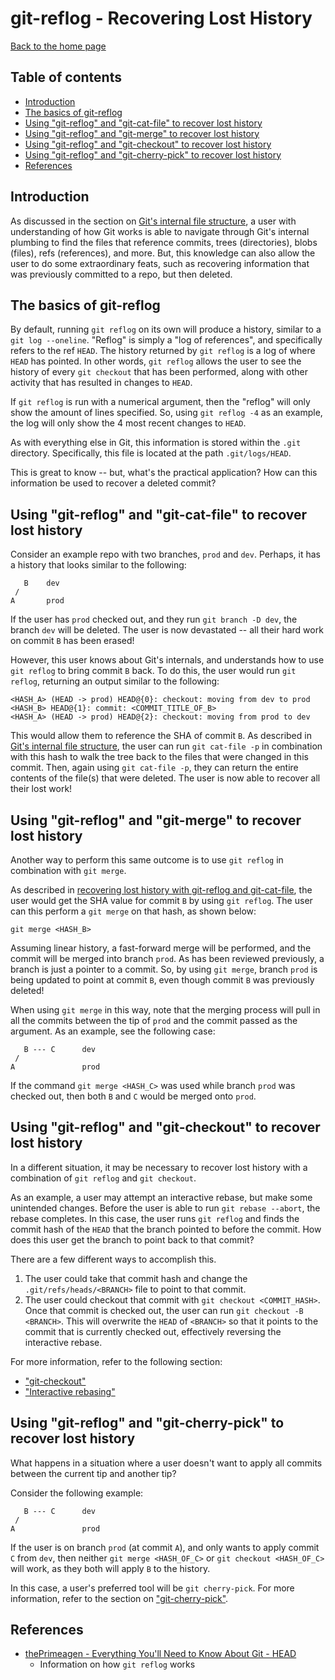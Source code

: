 # git-reflog - Recovering Lost History

[Back to the home page](../README.md)

## Table of contents

- [Introduction](#introduction)
- [The basics of git-reflog](#The-basics-of-git-reflog)
- [Using "git-reflog" and "git-cat-file" to recover lost history](#Using-git-reflog-and-git-cat-file-to-recover-lost-history)
- [Using "git-reflog" and "git-merge" to recover lost history](#Using-git-reflog-and-git-merge-to-recover-lost-history)
- [Using "git-reflog" and "git-checkout" to recover lost history](#Using-git-reflog-and-git-checkout-to-recover-lost-history)
- [Using "git-reflog" and "git-cherry-pick" to recover lost history](#Using-git-reflog-and-git-cherry-pick-to-recover-lost-history)
- [References](#References)

## Introduction

As discussed in the section on [Git's internal file structure](git-internal-file-structure.md), a user with understanding of how Git works is able to navigate through Git's internal plumbing to find the files that reference commits, trees (directories), blobs (files), refs (references), and more. But, this knowledge can also allow the user to do some extraordinary feats, such as recovering information that was previously committed to a repo, but then deleted.

## The basics of git-reflog

By default, running `git reflog` on its own will produce a history, similar to a `git log --oneline`. "Reflog" is simply a "log of references", and specifically refers to the ref `HEAD`. The history returned by `git reflog` is a log of where `HEAD` has pointed. In other words, `git reflog` allows the user to see the history of every `git checkout` that has been performed, along with other activity that has resulted in changes to `HEAD`.

If `git reflog` is run with a numerical argument, then the "reflog" will only show the amount of lines specified. So, using `git reflog -4` as an example, the log will only show the 4 most recent changes to `HEAD`.

As with everything else in Git, this information is stored within the `.git` directory. Specifically, this file is located at the path `.git/logs/HEAD`.

This is great to know -- but, what's the practical application? How can this information be used to recover a deleted commit?

## Using "git-reflog" and "git-cat-file" to recover lost history

Consider an example repo with two branches, `prod` and `dev`. Perhaps, it has a history that looks similar to the following:

```
   B    dev
 /
A       prod
```

If the user has `prod` checked out, and they run `git branch -D dev`, the branch `dev` will be deleted. The user is now devastated -- all their hard work on commit `B` has been erased!

However, this user knows about Git's internals, and understands how to use `git reflog` to bring commit `B` back. To do this, the user would run `git reflog`, returning an output similar to the following:

```
<HASH_A> (HEAD -> prod) HEAD@{0}: checkout: moving from dev to prod
<HASH_B> HEAD@{1}: commit: <COMMIT_TITLE_OF_B>
<HASH_A> (HEAD -> prod) HEAD@{2}: checkout: moving from prod to dev
```

This would allow them to reference the SHA of commit `B`. As described in [Git's internal file structure](git-internal-file-structure.md#The-files-are-in-the-computer), the user can run `git cat-file -p` in combination with this hash to walk the tree back to the files that were changed in this commit. Then, again using `git cat-file -p`, they can return the entire contents of the file(s) that were deleted. The user is now able to recover all their lost work!

## Using "git-reflog" and "git-merge" to recover lost history

Another way to perform this same outcome is to use `git reflog` in combination with `git merge`.

As described in [recovering lost history with git-reflog and git-cat-file](#Recovering-lost-history-with-git-reflog-and-git-cat-file), the user would get the SHA value for commit `B` by using `git reflog`. The user can this perform a `git merge` on that hash, as shown below:

```
git merge <HASH_B>
```

Assuming linear history, a fast-forward merge will be performed, and the commit will be merged into branch `prod`. As has been reviewed previously, a branch is just a pointer to a commit. So, by using `git merge`, branch `prod` is being updated to point at commit `B`, even though commit `B` was previously deleted!

When using `git merge` in this way, note that the merging process will pull in all the commits between the tip of `prod` and the commit passed as the argument. As an example, see the following case:

```
   B --- C      dev
 /
A               prod
```

If the command `git merge <HASH_C>` was used while branch `prod` was checked out, then both `B` and `C` would be merged onto `prod`.

## Using "git-reflog" and "git-checkout" to recover lost history

In a different situation, it may be necessary to recover lost history with a combination of `git reflog` and `git checkout`.

As an example, a user may attempt an interactive rebase, but make some unintended changes. Before the user is able to run `git rebase --abort`, the rebase completes. In this case, the user runs `git reflog` and finds the commit hash of the `HEAD` that the branch pointed to before the commit. How does this user get the branch to point back to that commit?

There are a few different ways to accomplish this.

1. The user could take that commit hash and change the `.git/refs/heads/<BRANCH>` file to point to that commit.
1. The user could checkout that commit with `git checkout <COMMIT_HASH>`. Once that commit is checked out, the user can run `git checkout -B <BRANCH>`. This will overwrite the `HEAD` of `<BRANCH>` so that it points to the commit that is currently checked out, effectively reversing the interactive rebase.

For more information, refer to the following section:

- ["git-checkout"](git-branch.md#Creating-and-switching-to-new-branches)
- ["Interactive rebasing"](interactive-rebase.md#The-basics-of-an-interactive-rebase)

## Using "git-reflog" and "git-cherry-pick" to recover lost history

What happens in a situation where a user doesn't want to apply all commits between the current tip and another tip?

Consider the following example:

```
   B --- C      dev
 /
A               prod
```

If the user is on branch `prod` (at commit `A`), and only wants to apply commit `C` from `dev`, then neither `git merge <HASH_OF_C>` or `git checkout <HASH_OF_C>` will work, as they both will apply `B` to the history.

In this case, a user's preferred tool will be `git cherry-pick`. For more information, refer to the section on ["git-cherry-pick"](git-cherry-pick.md).

## References

- [thePrimeagen - Everything You'll Need to Know About Git - HEAD](https://theprimeagen.github.io/fem-git/lessons/branches-merges-and-more/head)
    - Information on how `git reflog` works
